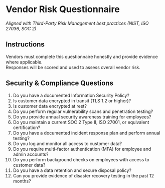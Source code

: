 # Vendor Risk Questionnaire
*Aligned with Third-Party Risk Management best practices (NIST, ISO 27036, SOC 2)*

## Instructions
Vendors must complete this questionnaire honestly and provide evidence where applicable.  
Responses will be scored and used to assess overall vendor risk.

## Security & Compliance Questions

1. Do you have a documented Information Security Policy?  
2. Is customer data encrypted in transit (TLS 1.2 or higher)?  
3. Is customer data encrypted at rest?  
4. Do you perform regular vulnerability scans and penetration testing?  
5. Do you provide annual security awareness training for employees?  
6. Do you maintain a current SOC 2 Type II, ISO 27001, or equivalent certification?  
7. Do you have a documented incident response plan and perform annual testing?  
8. Do you log and monitor all access to customer data?  
9. Do you require multi-factor authentication (MFA) for employee and admin accounts?  
10. Do you perform background checks on employees with access to customer data?  
11. Do you have a data retention and secure disposal policy?  
12. Can you provide evidence of disaster recovery testing in the past 12 months?

